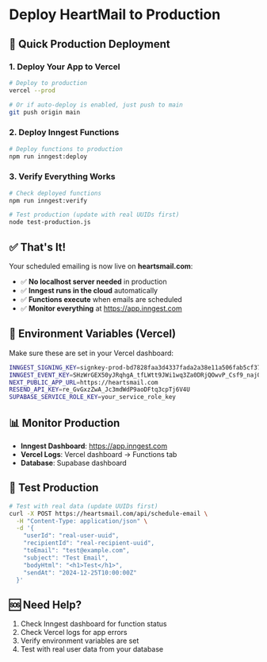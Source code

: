 # Deploy HeartMail to Production

## 🚀 Quick Production Deployment

### 1. Deploy Your App to Vercel

```bash
# Deploy to production
vercel --prod

# Or if auto-deploy is enabled, just push to main
git push origin main
```

### 2. Deploy Inngest Functions

```bash
# Deploy functions to production
npm run inngest:deploy
```

### 3. Verify Everything Works

```bash
# Check deployed functions
npm run inngest:verify

# Test production (update with real UUIDs first)
node test-production.js
```

## ✅ That's It!

Your scheduled emailing is now live on **heartsmail.com**:

- ✅ **No localhost server needed** in production
- ✅ **Inngest runs in the cloud** automatically  
- ✅ **Functions execute** when emails are scheduled
- ✅ **Monitor everything** at https://app.inngest.com

## 🔧 Environment Variables (Vercel)

Make sure these are set in your Vercel dashboard:

```bash
INNGEST_SIGNING_KEY=signkey-prod-bd7828faa3d4337fada2a38e11a506fab5cf37f5017a3d4e4096514fa2e53660
INNGEST_EVENT_KEY=SHzWrGEX50yJRqhgA_tfLWtt9JWi1wq3Za0DRjQOwvP_Csf9_najQLci07wN3TXeyUtc4qhnMXQZ2vCk83uFjA
NEXT_PUBLIC_APP_URL=https://heartsmail.com
RESEND_API_KEY=re_GvGxzZwA_Jc3mdWdP9aoDFtq3cpTj6V4U
SUPABASE_SERVICE_ROLE_KEY=your_service_role_key
```

## 📊 Monitor Production

- **Inngest Dashboard**: https://app.inngest.com
- **Vercel Logs**: Vercel dashboard → Functions tab
- **Database**: Supabase dashboard

## 🧪 Test Production

```bash
# Test with real data (update UUIDs first)
curl -X POST https://heartsmail.com/api/schedule-email \
  -H "Content-Type: application/json" \
  -d '{
    "userId": "real-user-uuid",
    "recipientId": "real-recipient-uuid",
    "toEmail": "test@example.com",
    "subject": "Test Email",
    "bodyHtml": "<h1>Test</h1>",
    "sendAt": "2024-12-25T10:00:00Z"
  }'
```

## 🆘 Need Help?

1. Check Inngest dashboard for function status
2. Check Vercel logs for app errors  
3. Verify environment variables are set
4. Test with real user data from your database
